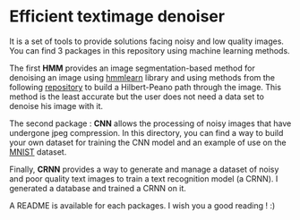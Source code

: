 # Efficient textimage denoiser

It is a set of tools to provide solutions facing noisy and low quality images. You can find 3 packages in this repository using machine learning methods. 

The first **HMM** provides an image segmentation-based method for denoising an image using [hmmlearn](https://github.com/hmmlearn/hmmlearn) library and using methods from the following [repository](https://github.com/jakubcerveny/gilbert) to build a Hilbert-Peano path through the image. This method is the least accurate but the user does not need a data set to denoise his image with it. 

The second package : **CNN** allows the processing of noisy images that have undergone jpeg compression. In this directory, you can find a way to build your own dataset for training the CNN model and an example of use on the [MNIST](https://en.wikipedia.org/wiki/MNIST_database) dataset. 

Finally, **CRNN** provides a way to generate and manage a dataset of noisy and poor quality text images to train a text recognition model (a CRNN). I generated a database and trained a CRNN on it.

A README is available for each packages. I wish you a good reading ! :)



